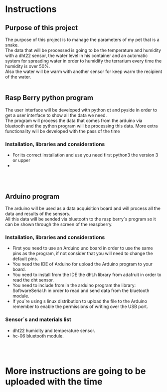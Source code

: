 # Instructions

## Purpose of this project
The purpose of this project is to manage the parameters of my pet that is a snake.
<br>
The data that will be processed is going to be the temperature and humidity with a dht22 sensor, the water level in his container and an automatic system for spreading water in order to humidify the terrarium every time the humidity is over 50%.
<br>
Also the water will be warm with another sensor for keep warm the recipient of the water.
<br><br>

## Rasp Berry python program
The user interface will be developed with python qt and pyside in order to get a user interface to show all the data we need.
<br>
The program will process the data that comes from the arduino via bluetooth and the python program will be processing this data.
More extra functionality will be developed with the pass of the time

### Installation, libraries and considerations
* For its correct installation and use you need first python3 the version 3 or upper
* 
<br><br>

## Arduino program
The arduino will be used as a data acquisition board and will process all the data and results of the sensors.
<br>
All this data will be sended via bluetooth to the rasp berry´s program so it can be shown through the screen of the reaspberry.

### Installation, libraries and considerations
* First you need to use an Arduino uno board in order to use the same pins as the program, if not consider that you will need to change the default pins.
* You need the IDE of Arduino for upload the Arduino program to your board.
* You need to install from the IDE the dht.h library from adafruit in order to read the dht sensor.
* You need to include from in the arduino program the library: SoftwareSerial.h in order to read and send data from the bluetooth module.
* If you´re using s linux distribution to upload the file to the Arduino remember to enable the permissions of writing over the USB port.

### Sensor´s and materials list
* dht22 humidity and temperature sensor.
* hc-06 bluetooth module.

<br><br>

# More instructions are going to be uploaded with the time
